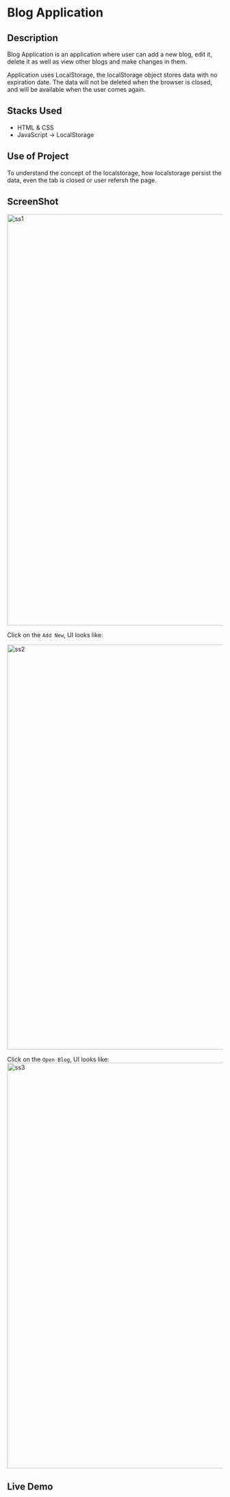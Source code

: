 # Blog Application

## Description
Blog Application is an application where user can add a new blog, edit it, delete it as well as view other blogs and make changes in them. 

Application uses LocalStorage, the localStorage object stores data with no expiration date. The data will not be deleted when the browser is closed, and will be available when the user comes again.

## Stacks Used
* HTML & CSS
* JavaScript -> LocalStorage

## Use of Project

To understand the concept of the localstorage, how localstorage persist the data, even the tab is closed or user refersh the page.

## ScreenShot

<img width="960" alt="ss1" src="https://user-images.githubusercontent.com/83687589/177203308-7e6a0ca5-4fc6-4f38-b5a6-628e3416ee2b.png">


Click on the `Add New`, UI looks like:

<img width="946" alt="ss2" src="https://user-images.githubusercontent.com/83687589/177203324-f31f5e1a-a14b-4ce0-9f2c-26a8ce194faf.png">


Click on the `Open Blog`, UI looks like:
<img width="947" alt="ss3" src="https://user-images.githubusercontent.com/83687589/177203338-1c3a9500-221f-4aa8-a59c-785f1b479f4e.png">

## Live Demo

